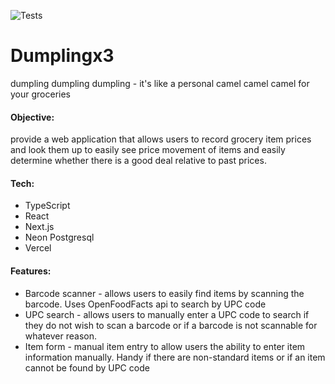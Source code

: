 ![Tests](https://github.com/brsong22/dumplingx3/actions/workflows/tests.yml/badge.svg)

# Dumplingx3
dumpling dumpling dumpling - it's like a personal camel camel camel for your groceries

#### Objective:
provide a web application that allows users to record grocery item prices and look them up to easily see price movement of items and easily determine whether there is a good deal relative to past prices.

#### Tech:
- TypeScript
- React
- Next.js
- Neon Postgresql
- Vercel

#### Features:
- Barcode scanner - allows users to easily find items by scanning the barcode. Uses OpenFoodFacts api to search by UPC code
- UPC search - allows users to manually enter a UPC code to search if they do not wish to scan a barcode or if a barcode is not scannable for whatever reason.
- Item form - manual item entry to allow users the ability to enter item information manually. Handy if there are non-standard items or if an item cannot be found by UPC code
